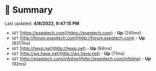 # 📖 Summary
Last updated: **4/8/2022, 9:47:15 PM**

- `GET` [https://eseqtech.com](https://eseqtech.com) - **Up** (245ms)
- `GET` [http://forum.eseqtech.com](http://forum.eseqtech.com) - **Up** (8317ms)
- `GET` [http://hexp.net](http://hexp.net) - **Up** (84ms)
- `GET` [http://ws.hexp.net](http://ws.hexp.net) - **Up** (71ms)
- `GET` [http://eseqtech.com/infoline](http://eseqtech.com/infoline) - **Up** (92ms)
